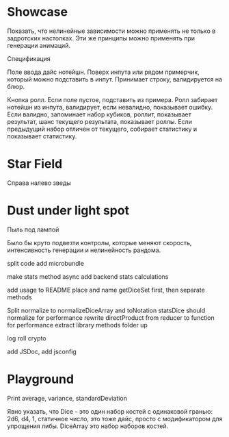 # Showcase

Показать, что нелинейные зависимости можно применять не только в задротских настолках. Эти же принципы можно применять при генерации анимаций.

Спецификация

Поле ввода дайс нотейшн.
Поверх инпута или рядом примерчик, который можно подставить в инпут.
Принимает строку, валидируется на блюр.

Кнопка ролл. Если поле пустое, подставить из примера.
Ролл забирает нотейшн из инпута, валидирует, если невалидно, показывает ошибку.
Если валидно, запоминает набор кубиков, роллит, показывает результат, шанс текущего результата, показывает роллы.
Если предыдущий набор отличен от текущего, собирает статистику и показывает статистику.

# Star Field

Справа налево зведы

# Dust under light spot

Пыль под лампой

Было бы круто подвезти контролы, которые меняют скорость, интенсивность генерации и нелинейность рандома.

split code
add microbundle

make stats method async
add backend stats calculations

add usage to README
place and name getDiceSet first, then separate methods

Split normalize to normalizeDiceArray and toNotation
statsDice should normalize for performance
rewrite directProduct from reducer to function for performance
extract library methods folder up

log
roll crypto

add JSDoc, add jsconfig

# Playground

Print average, variance, standardDeviation

Явно указать, что Dice - это один набор костей с одинаковой гранью: 2d6, d4, 1, статичное число, это тоже дайс, просто с модификатором для упрощения либы.
DiceArray это набор наборов костей.
